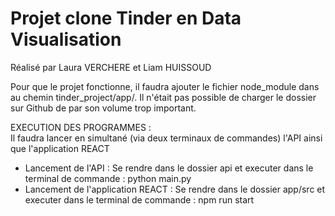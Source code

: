 # Projet clone Tinder en Data Visualisation
Réalisé par Laura VERCHERE et Liam HUISSOUD  
  
Pour que le projet fonctionne, il faudra ajouter le fichier node_module dans au chemin tinder_project/app/. Il n'était pas possible de charger le dossier sur Github de par son volume trop important. 

  EXECUTION DES PROGRAMMES :  
  Il faudra lancer en simultané (via deux terminaux de commandes) l'API ainsi que l'application REACT
  - Lancement de l'API : Se rendre dans le dossier api et executer dans le terminal de commande : python main.py  
  - Lancement de l'application REACT : Se rendre dans le dossier app/src et executer dans le terminal de commande : npm run start
